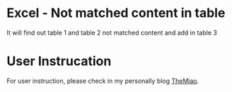 # Excel - Not matched content in table

It will find out table 1 and table 2 not matched content and add in table 3



# User Instrucation

For user instruction, please check in my personally blog [TheMiao](https://www.cnblogs.com/TheMiao).
